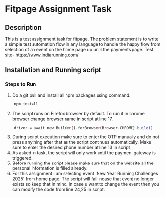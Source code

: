 # Fitpage Assignment Task

## Description
This is a test assignment task for fitpage. The problem statement is to write a simple test automation flow in any language to handle the happy flow from selection of an event on the home page up until the payments page. Test site- https://www.indiarunning.com/

## Installation and Running script
### Steps to Run
1. Do a git pull and install all npm packages using command: 
```bash
    npm install
```
2. The script runs on Firefox browser by default. To run it in chrome browser change browser name in script at line 17.
```bash
    driver = await new Builder().forBrowser(Browser.CHROME).build()
```
3. During script execution make sure to enter the OTP manually and do not press anything after that as the script continues automatically. Make sure to enter the desired phone number at line 13 in script
4. As asked in task, the script will only work until the payment gateway is triggered.
5. Before running the script please make sure that on the website all the personal information is filled already.
6. For this assignment i am selecting event 'New Year Running Challenges 2025' from home page. The script will fail incase that event no longer exists so keep that in mind. In case u want to change the event then you can modify the code from line 24,25 in script.
